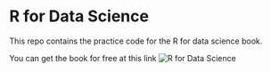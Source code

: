 # R for Data Science

This repo contains the practice code for the R for data science book.

You can get the book for free at this link ![R for Data Science](https://r4ds.had.co.nz/)

